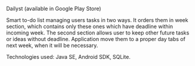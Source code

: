 Dailyst (available in Google Play Store)

Smart to-do list managing users tasks in two ways. It orders them in week section, which contains only these ones which have deadline within incoming week. The second section allows user to keep other future tasks or ideas without deadline. Application move them to a proper day tabs of next week, when it will be necessary.

Technologies used: Java SE, Android SDK, SQLite.
